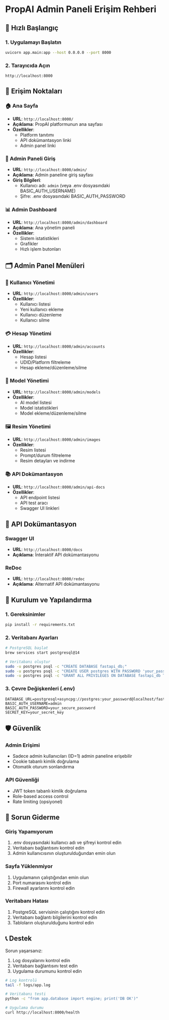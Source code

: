 # PropAI Admin Paneli Erişim Rehberi

## 🚀 Hızlı Başlangıç

### 1. Uygulamayı Başlatın
```bash
uvicorn app.main:app --host 0.0.0.0 --port 8000
```

### 2. Tarayıcıda Açın
```
http://localhost:8000
```

## 📍 Erişim Noktaları

### 🏠 Ana Sayfa
- **URL**: `http://localhost:8000/`
- **Açıklama**: PropAI platformunun ana sayfası
- **Özellikler**: 
  - Platform tanıtımı
  - API dokümantasyon linki
  - Admin panel linki

### 🔐 Admin Paneli Giriş
- **URL**: `http://localhost:8000/admin/`
- **Açıklama**: Admin paneline giriş sayfası
- **Giriş Bilgileri**: 
  - Kullanıcı adı: `admin` (veya .env dosyasındaki BASIC_AUTH_USERNAME)
  - Şifre: .env dosyasındaki BASIC_AUTH_PASSWORD

### 📊 Admin Dashboard
- **URL**: `http://localhost:8000/admin/dashboard`
- **Açıklama**: Ana yönetim paneli
- **Özellikler**:
  - Sistem istatistikleri
  - Grafikler
  - Hızlı işlem butonları

## 🗂️ Admin Panel Menüleri

### 👥 Kullanıcı Yönetimi
- **URL**: `http://localhost:8000/admin/users`
- **Özellikler**:
  - Kullanıcı listesi
  - Yeni kullanıcı ekleme
  - Kullanıcı düzenleme
  - Kullanıcı silme

### 💳 Hesap Yönetimi
- **URL**: `http://localhost:8000/admin/accounts`
- **Özellikler**:
  - Hesap listesi
  - UDID/Platform filtreleme
  - Hesap ekleme/düzenleme/silme

### 🧠 Model Yönetimi
- **URL**: `http://localhost:8000/admin/models`
- **Özellikler**:
  - AI model listesi
  - Model istatistikleri
  - Model ekleme/düzenleme/silme

### 🖼️ Resim Yönetimi
- **URL**: `http://localhost:8000/admin/images`
- **Özellikler**:
  - Resim listesi
  - Prompt/durum filtreleme
  - Resim detayları ve indirme

### 📚 API Dokümantasyon
- **URL**: `http://localhost:8000/admin/api-docs`
- **Özellikler**:
  - API endpoint listesi
  - API test aracı
  - Swagger UI linkleri

## 🔗 API Dokümantasyon

### Swagger UI
- **URL**: `http://localhost:8000/docs`
- **Açıklama**: İnteraktif API dokümantasyonu

### ReDoc
- **URL**: `http://localhost:8000/redoc`
- **Açıklama**: Alternatif API dokümantasyonu

## 🔧 Kurulum ve Yapılandırma

### 1. Gereksinimler
```bash
pip install -r requirements.txt
```

### 2. Veritabanı Ayarları
```bash
# PostgreSQL başlat
brew services start postgresql@14

# Veritabanı oluştur
sudo -u postgres psql -c "CREATE DATABASE fastapi_db;"
sudo -u postgres psql -c "CREATE USER postgres WITH PASSWORD 'your_password';"
sudo -u postgres psql -c "GRANT ALL PRIVILEGES ON DATABASE fastapi_db TO postgres;"
```

### 3. Çevre Değişkenleri (.env)
```env
DATABASE_URL=postgresql+asyncpg://postgres:your_password@localhost/fastapi_db
BASIC_AUTH_USERNAME=admin
BASIC_AUTH_PASSWORD=your_secure_password
SECRET_KEY=your_secret_key
```

## 🛡️ Güvenlik

### Admin Erişimi
- Sadece admin kullanıcıları (ID=1) admin paneline erişebilir
- Cookie tabanlı kimlik doğrulama
- Otomatik oturum sonlandırma

### API Güvenliği
- JWT token tabanlı kimlik doğrulama
- Role-based access control
- Rate limiting (opsiyonel)

## 🚨 Sorun Giderme

### Giriş Yapamıyorum
1. .env dosyasındaki kullanıcı adı ve şifreyi kontrol edin
2. Veritabanı bağlantısını kontrol edin
3. Admin kullanıcısının oluşturulduğundan emin olun

### Sayfa Yüklenmiyor
1. Uygulamanın çalıştığından emin olun
2. Port numarasını kontrol edin
3. Firewall ayarlarını kontrol edin

### Veritabanı Hatası
1. PostgreSQL servisinin çalıştığını kontrol edin
2. Veritabanı bağlantı bilgilerini kontrol edin
3. Tabloların oluşturulduğunu kontrol edin

## 📞 Destek

Sorun yaşarsanız:
1. Log dosyalarını kontrol edin
2. Veritabanı bağlantısını test edin
3. Uygulama durumunu kontrol edin

```bash
# Log kontrolü
tail -f logs/app.log

# Veritabanı testi
python -c "from app.database import engine; print('DB OK')"

# Uygulama durumu
curl http://localhost:8000/health
``` 